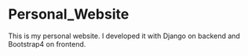# Personal_Website

This is my personal website. I developed it with Django on backend and Bootstrap4 on frontend.

